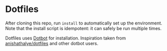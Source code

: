 Dotfiles
========

After cloning this repo, run `install` to automatically set up the environment. Note that the install script is idempotent: it can safely be run multiple times.

Dotfiles uses [Dotbot][dotbot] for installation. Inspiration taken from [anishathalye/dotfiles][anishathalye] and other dotbot users.

[dotbot]: https://github.com/anishathalye/dotbot
[anishathalye]: https://github.com/anishathalye/dotfiles
